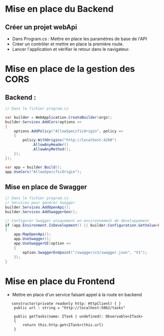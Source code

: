 # Mise en place du Backend

## Créer un projet webApi

- Dans Program.cs : Mettre en place les paramètres de base de l'API
- Créer un contrôler et mettre en place la première route.
- Lancer l'application et vérifier le retour dans le navigateur.

# Mise en place de la gestion des CORS

## Backend :

```c#
// Dans le fichier program.cs

var builder = WebApplication.CreateBuilder(args);
builder.Services.AddCors(options =>
{
    options.AddPolicy("AllowSpecificOrigin", policy =>
    {
        policy.WithOrigins("http://localhost:4200")
            .AllowAnyHeader()
            .AllowAnyMethod();
    });
});

var app = builder.Build();
app.UseCors("AllowSpecificOrigin");
```

## Mise en place de Swagger 

```c#
// Dans le fichier program.cs
// Services pour générer Swagger
builder.Services.AddOpenApi();
builder.Services.AddSwaggerGen();

// Configurer Swagger uniquement en environnement de développement
if (app.Environment.IsDevelopment() || builder.Configuration.GetValue<bool>("EnableSwagger"))
{
    app.MapOpenApi();
    app.UseSwagger();
    app.UseSwaggerUI(option =>
    {
        option.SwaggerEndpoint("/swagger/v1/swagger.json", "V1");
    });
}
```

# Mise en place du Frontend

- Mettre en place d'un service faisant appel à la route en backend
```JS
   constructor(private readonly http: HttpClient) { }
    public url : string = "http://localhost:5062/tasks"

    public getTasks(name: ITask | undefined): Observable<ITask>
    {
        return this.http.get<ITask>(this.url)
    }
```


